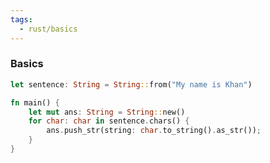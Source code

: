 ```yaml
---
tags:
  - rust/basics
---
```

### Basics

```rust title:Initiation
let sentence: String = String::from("My name is Khan")
```

```rust title:"Iteration on chars"
fn main() {
	let mut ans: String = String::new()
	for char: char in sentence.chars() {
		ans.push_str(string: char.to_string().as_str());
	}
}
```

